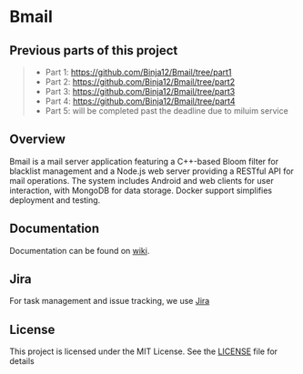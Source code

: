 # Bmail

## Previous parts of this project
> - Part 1: https://github.com/Binja12/Bmail/tree/part1
> - Part 2: https://github.com/Binja12/Bmail/tree/part2
> - Part 3: https://github.com/Binja12/Bmail/tree/part3
> - Part 4: https://github.com/Binja12/Bmail/tree/part4
> - Part 5: will be completed past the deadline due to miluim service

## Overview
Bmail is a mail server application featuring a C++-based Bloom filter for blacklist management and
a Node.js web server providing a RESTful API for mail operations.
The system includes Android and web clients for user interaction, with MongoDB for data storage.
Docker support simplifies deployment and testing.

## Documentation
Documentation can be found on [wiki](wiki/README.md).

## Jira
For task management and issue tracking, we use
[Jira](https://live-team-binja.atlassian.net/jira/software/projects/BMAIL/boards/34/timeline)

## License
This project is licensed under the MIT License. See the [LICENSE](LICENSE) file for details
